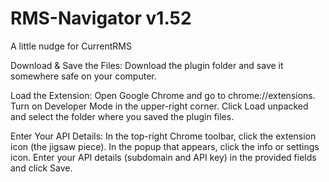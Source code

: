 # RMS-Navigator v1.52
A little nudge for CurrentRMS

Download & Save the Files:
	Download the plugin folder and save it somewhere safe on your computer.

Load the Extension:
	Open Google Chrome and go to chrome://extensions.
	Turn on Developer Mode in the upper-right corner.
	Click Load unpacked and select the folder where you saved the plugin files.
	
Enter Your API Details:
	In the top-right Chrome toolbar, click the extension icon (the jigsaw piece).
	In the popup that appears, click the info or settings icon.
	Enter your API details (subdomain and API key) in the provided fields and click Save.
